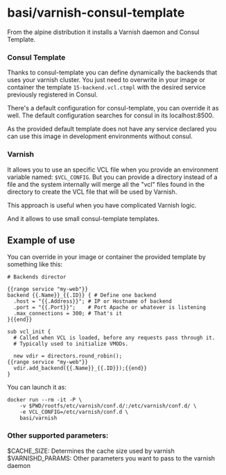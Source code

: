 # basi/varnish-consul-template
From the alpine distribution it installs a Varnish daemon and Consul Template.

### Consul Template
Thanks to consul-template you can define dynamically the backends that uses your varnish cluster.
You just need to overwrite in your image or container the template `15-backend.vcl.ctmpl` with the desired service
previously registered in Consul.

There's a default configuration for consul-template, you can override it as well. The default configuration
searches for consul in its localhost:8500.

As the provided default template does not have any service declared you can use this image in development
environments without consul.


### Varnish
It allows you to use an specific VCL file when you provide an environment variable named: `$VCL_CONFIG`. But
you can provide a directory instead of a file and the system internally will merge all the "vcl" files found in
the directory to create the VCL file that will be used by Varnish.

This approach is useful when you have complicated Varnish logic.

And it allows to use small consul-template templates.

## Example of use

You can override in your image or container the provided template by something like this:

    # Backends director

    {{range service "my-web"}}
    backend {{.Name}}_{{.ID}} { # Define one backend
      .host = "{{.Address}}"; # IP or Hostname of backend
      .port = "{{.Port}}";    # Port Apache or whatever is listening
      .max_connections = 300; # That's it
    }{{end}}

    sub vcl_init {
      # Called when VCL is loaded, before any requests pass through it.
      # Typically used to initialize VMODs.

      new vdir = directors.round_robin();
    {{range service "my-web"}}
      vdir.add_backend({{.Name}}_{{.ID}});{{end}}
    }

You can launch it as:

    docker run --rm -it -P \
        -v $PWD/rootfs/etc/varnish/conf.d/:/etc/varnish/conf.d/ \
        -e VCL_CONFIG=/etc/varnish/conf.d \
        basi/varnish



### Other supported parameters:

$CACHE_SIZE:      Determines the cache size used by varnish
$VARNISHD_PARAMS: Other parameters you want to pass to the varnish daemon
